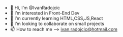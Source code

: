 - 👋 Hi, I’m @IvanRadojcic
- 👀 I’m interested in Front-End Dev
- 🌱 I’m currently learning HTML,CSS,JS,React
- 💞️ I’m looking to collaborate on small projects
- 📫 How to reach me --> ivan.radojcic@hotmail.com

<!---
IvanRadojcic/IvanRadojcic is a ✨ special ✨ repository because its `README.md` (this file) appears on your GitHub profile.
You can click the Preview link to take a look at your changes.
--->
